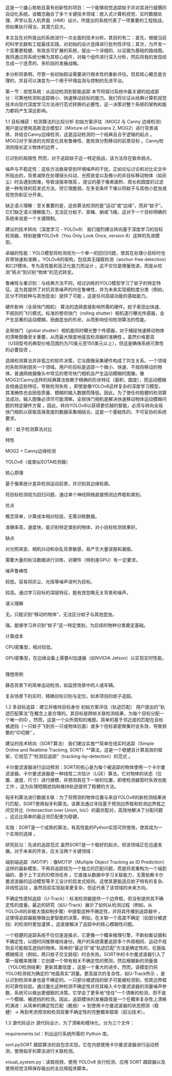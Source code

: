 这是一个雄心勃勃且富有创新性的项目：一个能够视觉追踪蚊子并对其进行威慑的自动化系统。该概念融合了多个关键技术领域：嵌入式计算机视觉、实时数据处理、声学以及人机界面（HMI）设计。所提出的系统代表了一项重要的工程挑战，但如果执行得当，其潜力巨大。

本文旨在对所提出的系统进行一次全面的技术分析。其目的有二：首先，根据当前的科学文献和工程最佳实践，对初始的设计选择进行批判性评估；其次，为开发一个显著更稳健、有效且可扩展的系统，提出一个详细的、以证据为基础的路线图。我将通过将系统分解为其核心组件，对每个组件进行深入分析，然后将我的发现综合成一个连贯的、多阶段的发展战略。

本分析将表明，尽管一些初始假设需要进行根本性的重新评估，但其核心概念是合理的，并且可以演变为一个用于环境监测与控制的先进平台。

第一节：视觉系统：从运动检测到智能追踪
本节将探讨系统中最关键的组成部分：可靠地检测和追踪微小、快速移动目标的能力。我们将论证从经典计算机视觉技术向现代深度学习方法进行范式转换的必要性，这一决策对整个系统的架构和能力都将产生深远影响。

1.1 目标捕获：检测算法的比较分析
初始方案评估（MOG2 与 Canny 边缘检测）
用户提议使用高斯混合模型2（Mixture of Gaussians 2, MOG2）进行背景减除，并结合Canny边缘检测，这是运动检测的一个经典且合乎逻辑的起点 。MOG2对于渐进的光照变化具有鲁棒性，能有效分割移动的前景目标 。Canny检测则擅长定义物体的边界 。  

已识别的局限性
然而，对于追踪蚊子这一特定挑战，该方法存在致命弱点。

噪声与不稳定性：这些方法极易受到环境噪声的干扰。正如论坛讨论和对比论文中所指出的，背景减除在处理镜头抖动、光照突变以及微小的非目标移动物体（如灰尘）时会遇到困难，导致误报率很高 。提议的基于像素面积、周长和圆度的过滤是一种有效的启发式方法，但它很脆弱，在多变条件下难以将蚊子与其他小昆虫或视觉伪影区分开来。  

缺乏语义理解：至关重要的是，这些算法检测的是“运动”或“边缘”，而非“蚊子”。它们缺乏语义理解能力，无法区分蚊子、家蝇、蚋或飞蛾，这对于一个目标明确的系统来说是一个关键限制。

建议的技术转向（深度学习 - YOLOv8）
我们强烈建议转向基于深度学习的目标检测器，特别是像YOLOv8（You Only Look Once, version 8）这样的先进模型。

卓越的性能：YOLO模型将检测视为一个单一的回归问题，使其在处理小目标时也异常快速和准确 。YOLOv8的架构，包括其无锚框检测（anchor-free detection）和C2f模块，专为高性能和高泛化能力而设计 。这不仅仅是增量改进，而是从检测“斑点”到识别“物体”的范式转变。  

鲁棒性与重识别：与经典方法不同，经过训练的YOLO模型学习了蚊子的特定特征。这为其提供了对抗背景噪声的内在鲁棒性，并为未来实现细粒度分类（例如，区分不同蚊种与其他昆虫）提供了可能 。这是任何高级功能的基础能力。  

硬件影响（全局快门相机）
算法的选择直接影响所需的硬件。蚊子表现出快速、不规则的飞行模式。标准的卷帘快门（rolling shutter）相机逐行曝光传感器，会产生显著的运动模糊，扭曲昆虫的形状，从而影响任何检测算法的性能。

全局快门（global shutter）相机能同时曝光整个传感器，对于捕捉快速移动物体的清晰图像至关重要，从而最大限度地提高检测器的准确性 。虽然价格更高（USB型号的典型价格范围约为70美元至150美元以上），但这是确保系统可靠性的必要投资 。  

选择检测算法并非孤立的软件决策，它与图像采集硬件构成了共生关系。一个领域的失败将削弱另一个领域。用户的目标是追踪一个微小、快速、不规则移动的物体。普通网络摄像头中常见的卷帘快门相机会产生运动模糊的图像。像MOG2/Canny这样的经典算法依赖于精确的形状特征（面积、圆度），而运动模糊会扭曲这些特征，导致检测失败 。即使是像YOLOv8这样复杂的深度学习模型，其准确性也会因低质量、模糊的输入数据而降低。因此，为了使任何稳健的检测算法成功，输入图像必须尽可能清晰。全局快门相机是解决快速移动物体运动模糊问题的特定硬件方案 。因此，转向YOLOv8以获得更优越的智能，必须与转向全局快门相机以获取高保真度的数据采集相结合。这是一个基础性的、不可妥协的系统要求。  

表1：蚊子检测算法对比

特性

MOG2 + Canny边缘检测

YOLOv8（或类似SOTA检测器）

核心原理

基于像素统计差异检测运动前景，并识别其边缘轮廓。  

将目标检测视为回归问题，通过单个神经网络直接预测边界框和类别。  

优点

概念简单，计算成本相对较低，无需训练数据。

准确率高，速度快，能识别特定类别的物体，对小目标检测效果好。  

缺点

对光照突变、相机抖动和杂乱背景敏感，易产生大量误报和漏报。  

需要大量的标注数据进行训练，对硬件（特别是GPU）有一定要求。

噪声鲁棒性

较低。容易将灰尘、光斑等噪声误判为目标。

较高。通过学习目标的深层特征，能有效忽略无关背景和噪声。

语义理解

无。只能识别“移动的物体”，无法区分蚊子与其他昆虫。

强。能够学习并识别“蚊子”这一特定类别，为后续的物种分类奠定基础。  

计算成本

CPU密集型，相对较低。

GPU密集型，在边缘设备上需要AI加速器（如NVIDIA Jetson）以实现实时性能。  

理想用例

静态背景下的简单运动检测，如监控场景中的人或车辆。

复杂场景下的实时、精确目标识别与定位，如本项目的蚊子追踪。

1.2 多目标追踪：建立并维持目标身份
初始方案评估（轨迹匹配）
用户提出的“轨迹匹配算法”在概念上是合理的。其目标是跨帧关联检测结果，为每个目标分配一个唯一的ID 。然而，这是一个众所周知的难题。简单的基于邻近度的匹配在目标被遮挡（一只蚊子飞到另一只或物体后面）或多个目标紧密聚集时会失效，导致频繁的“ID切换” 。  

建议的技术转向（SORT算法）
我们建议实施**简单在线实时追踪（Simple Online and Realtime Tracking, SORT）**算法，这是一个稳健且计算高效的框架，它规范了“检测后追踪”（tracking-by-detection）的范式 。  

卡尔曼滤波器进行运动预测：SORT的核心是为每个被追踪的物体使用一个卡尔曼滤波器。卡尔曼滤波器是一种线性二次估计（LQE）算法，它对物体的状态（位置、速度、尺寸）进行建模，并预测其在下一帧的位置，即使检测器暂时失效也能工作 。这为处理短期遮挡和维持轨迹提供了稳健的方法。  

匈牙利算法进行数据关联：为了将预测的物体位置与来自YOLOv8的新检测结果进行匹配，SORT使用匈牙利算法。该算法通过寻找基于预测边界框和检测边界框之间交并比（Intersection over Union, IoU）的最优配对，高效地解决了分配问题 。这远比简单的最近邻匹配更为稳健。  

实施：SORT是一个成熟的算法，有高性能的Python实现可供使用，使其成为一个实用的选择 。  

研究前沿：先进的追踪范式
虽然SORT是一个极好的起点，但该领域正在迅速发展。对于未来的开发，应关注两个关键领域：

端到端追踪（MOTIP）：像MOTIP（Multiple Object Tracking as ID Prediction）这样的最新模型，不再将追踪视为一个独立的匹配问题，而是将其重构为一个端到端的、基于上下文的ID预测任务 。它直接从数据中学习关联能力，无需依赖卡尔曼滤波器的运动模型等手工设计的启发式规则。这使其更能适应蚊子特有的复杂、非线性运动 。虽然目前实现起来更复杂，但这代表了该领域的未来方向。  

不确定性感知追踪（U-Track）：标准检测器提供一个边界框，但没有提供其不确定性的度量。最近的研究（如U-Track）展示了如何从检测过程（例如，从YOLOv8的非极大值抑制步骤）中提取这种不确定性，并将其传播到追踪器中 。这使得追踪器能够做出更智能的决策，例如，在关联一个高度不确定（如部分被遮挡）的检测时更加谨慎 。这直接解决了追踪中的核心模糊性问题。  

一个稳健的追踪系统不仅仅是连接点，它更像一个概率推理引擎，不断权衡证据和不确定性，以随时间推移维持身份。用户的系统需要追踪多个外观相同、运动不规则且可能相互遮挡的物体。简单的“最近邻”或“轨迹匹配”方法是确定性的，在面临模糊情况（例如，两只蚊子交叉路径）时会失败。SORT中的卡尔曼滤波器引入了第一层概率推理：它创建一个带有相关不确定性的预测，然后根据新的测量值（YOLO检测结果）更新其置信度 。这是一个重大的进步。然而，该模型仍将YOLO检测视为确定的“地面真实”测量。更高层次的复杂性，如U-Track所示 ，是认识到检测本身也是不确定的。一只部分被遮挡的蚊子可能被检测到，但其边界框的可靠性较低。通过量化这种检测不确定性并将其输入卡尔曼滤波器的测量噪声参数，系统可以做出更细致的决策。它学会了更多地“信任”一个清晰的检测，而不是一个模糊、被遮挡的检测。因此，追踪模块的发展路径是一个在概率复杂性上清晰的演进：从简单的确定性匹配（脆弱）-> 到使用卡尔曼滤波器的状态预测（稳健）-> 再到考虑预测和检测双重不确定性的完整概率框架（前沿技术）。  

1.3 源代码设计
源代码设计，为了清晰和模块化，分为三个文件：

requirements.txt：列出运行系统所需的 Python 库。

sort.pySORT 跟踪算法的自包含实现，它在内部使用卡尔曼滤波器进行运动预测，使用匈牙利算法进行关联检测。

visual_system.py：读取视频、使用 YOLOv8 执行检测、应用 SORT 跟踪器以及使用视觉注释保存输出的主应用程序脚本。
